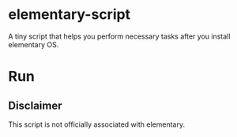 # elementary-script
A tiny script that helps you perform necessary tasks after you install elementary OS.

# Run


## Disclaimer
This script is not officially associated with elementary.
